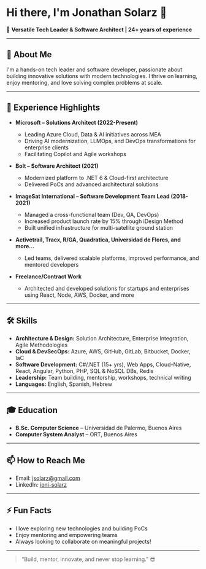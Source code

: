 # Hi there, I'm Jonathan Solarz 👋

🚀 **Versatile Tech Leader & Software Architect | 24+ years of experience**

---

## 🌟 About Me

I'm a hands-on tech leader and software developer, passionate about building innovative solutions with modern technologies. I thrive on learning, enjoy mentoring, and love solving complex problems at scale.

---

## 💼 Experience Highlights

- **Microsoft – Solutions Architect (2022-Present)**
  - Leading Azure Cloud, Data & AI initiatives across MEA
  - Driving AI modernization, LLMOps, and DevOps transformations for enterprise clients
  - Facilitating Copilot and Agile workshops

- **Bolt – Software Architect (2021)**
  - Modernized platform to .NET 6 & Cloud-first architecture
  - Delivered PoCs and advanced architectural solutions

- **ImageSat International – Software Development Team Lead (2018-2021)**
  - Managed a cross-functional team (Dev, QA, DevOps)
  - Increased product launch rate by 15% through iDesign Method
  - Built unified infrastructure for multi-satellite ground station

- **Activetrail, Tracx, R/GA, Quadratica, Universidad de Flores, and more...**
  - Led teams, delivered scalable platforms, improved performance, and mentored developers

- **Freelance/Contract Work**
  - Architected and developed solutions for startups and enterprises using React, Node, AWS, Docker, and more

---

## 🛠️ Skills

- **Architecture & Design:** Solution Architecture, Enterprise Integration, Agile Methodologies
- **Cloud & DevSecOps:** Azure, AWS, GitHub, GitLab, Bitbucket, Docker, IaC
- **Software Development:** C#/.NET (15+ yrs), Web Apps, Cloud-Native, React, Angular, Python, PHP, SQL & NoSQL DBs, Redis
- **Leadership:** Team building, mentorship, workshops, technical writing
- **Languages:** English, Spanish, Hebrew

---

## 🎓 Education

- **B.Sc. Computer Science** – Universidad de Palermo, Buenos Aires
- **Computer System Analyst** – ORT, Buenos Aires

---

## 📫 How to Reach Me

- Email: [jsolarz@gmail.com](mailto:jsolarz@gmail.com)
- LinkedIn: [ioni-solarz](https://linkedin.com/in/ioni-solarz)

---

## ⚡ Fun Facts

- I love exploring new technologies and building PoCs
- Enjoy mentoring and empowering teams
- Always looking to collaborate on meaningful projects!

---

> “Build, mentor, innovate, and never stop learning.” 😎
